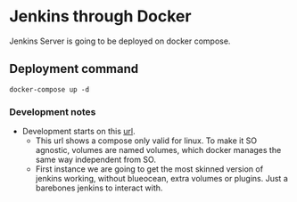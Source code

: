 # Jenkins through Docker

Jenkins Server is going to be deployed on docker compose.

## Deployment command

```docker-compose up -d```

### Development notes

- Development starts on this [url](https://www.adictosaltrabajo.com/2020/05/29/usando-jenkins-y-docker/).
	- This url shows a compose only valid for linux. To make it SO agnostic, volumes are named volumes, which docker manages the same way independent from SO.
	- First instance we are going to get the most skinned version of jenkins working, without blueocean, extra volumes or plugins. Just a barebones jenkins to interact with.